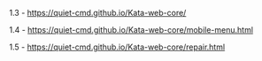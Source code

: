 1.3 - https://quiet-cmd.github.io/Kata-web-core/

1.4 - https://quiet-cmd.github.io/Kata-web-core/mobile-menu.html

1.5 - https://quiet-cmd.github.io/Kata-web-core/repair.html

